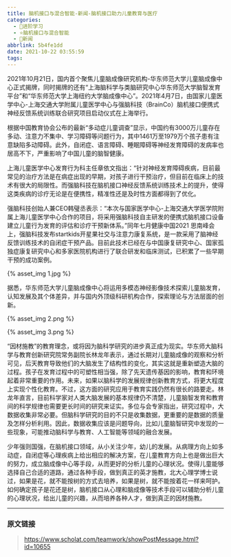 ```yaml
---
title: 脑机接口与混合智能-新闻-脑机接口助力儿童教育与医疗
categories:
  - 🌙进阶学习
  - ⭐脑机接口与混合智能
  - 💫新闻
abbrlink: 5b4fe1dd
date: 2021-10-22 03:55:59
tags:
---
```


2021年10月21日，国内首个聚焦儿童脑成像研究机构-华东师范大学儿童脑成像中心正式揭牌，同时揭牌的还有“上海脑科学与类脑研究中心华东师范大学脑智发育平台”和“华东师范大学上海纽约大学脑成像中心”。2021年4月7日，由国家儿童医学中心-上海交通大学附属儿童医学中心与强脑科技（BrainCo）脑机接口便携式神经反馈系统训练联合研究项目启动仪式在上海举行。

<!--more-->

根据中国教育协会公布的最新“多动症儿童调查”显示，中国约有3000万儿童存在多动、注意力不集中、学习障碍等问题行为，其中1461万至1979万个孩子患有注意缺陷多动障碍。此外，自闭症、语言障碍、睡眠障碍等神经发育障碍的发病率也居高不下，严重影响了中国儿童的脑智健康。

上海儿童医学中心发育行为科主任章依文指出：“针对神经发育障碍疾病，目前最常见的治疗方法是在病症出现的早期，对孩子进行干预治疗，但目前在临床上的技术有很大的局限性。而强脑科技在脑机接口神经反馈系统训练技术上的提升，使得这类疾病的诊疗无论是在便携性，精准性还是及时性方面都得到了优化。

强脑科技创始人兼CEO韩璧丞表示：“本次与国家医学中心-上海交通大学医学院附属上海儿童医学中心合作的项目，将采用强脑科技自主研发的便携式脑机接口设备建立儿童行为发育的评估和诊疗干预新体系。”同年七月健康中国2021 思南峰会上，强脑科技发布startkids开星果社交与注意力康复系统，是一款采用了脑神经反馈训练技术的自闭症干预产品。目前此技术已经在与中国康复研究中心、国家孤独症康复研究中心和多家医院机构进行了联合研发和临床测试，已积累了一些早期干预的成功案例。

{% asset_img 1.jpg %}

据悉，华东师范大学儿童脑成像中心将运用多模态神经影像技术探索儿童脑发育，认知发展及其个体差异，并与国内外顶级科研机构合作，探索理论与方法层面的创新。

{% asset_img 2.png %}

{% asset_img 3.png %}

“因材施教”的教育理念，或将因为脑科学研究的进步真正成为现实。华东师大脑科学与教育创新研究院常务副院长林龙年表示，通过长期对儿童脑成像的观察和分析可见，后天教育导致他们的大脑发生了结构性的变化，其实这就是重新塑造大脑的过程。孩子在发育过程中的可塑性相当强，除了先天遗传基因的影响，教育和环境起着非常重要的作用。未来，如果以脑科学的发展规律创新教育方式，将更大程度上实现个性化教育。不过，这方面的研究应用于教育实践仍然有很长的路要走。林龙年直言，目前科学家对人类大脑发展的基本规律仍不清楚，儿童脑智发育和教育间的科学规律也需要更长时间的研究来证实。多位与会专家指出，研究过程中，大数据收集非常必要。但脑科学研究的目的不只是收集数据，更重要的是数据的质量及怎样分析利用。因此，数据收集应该是问题导向，比如儿童脑智研究中发现的一些现象，可能推动脑科学与教育、人工智能等领域的融合发展。

少年强则国强，在脑机接口领域，从小关注少年，幼儿的发展。从病理方向上如多动症，自闭症等心理疾病上给出相应的解决方案，在儿童教育方向上也是做出巨大的努力，成立脑成像中心等手段，从而更好的分析儿童的心理状况。使得儿童能够选择自己合适的道路，通过各种手段，做到真正的英才施教，北大心理学博士说过，如果是花，就不能按树的方式去培养，如果是树，就不能按着花一样来呵护。如何确定孩子是花还是树，脑机接口从心理和脑成像等技术手段可以辅助分析儿童的心理状况，给出儿童的兴趣，从而培养各种人才，做到真正的因材施教。

***

### 原文链接

> <https://www.scholat.com/teamwork/showPostMessage.html?id=10655>
